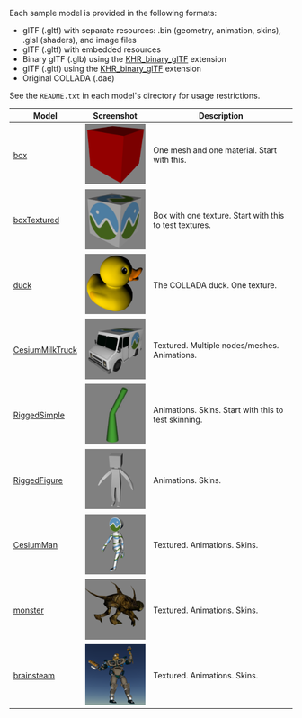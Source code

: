 Each sample model is provided in the following formats:
* glTF (.gltf) with separate resources: .bin (geometry, animation, skins), .glsl (shaders), and image files
* glTF (.gltf) with embedded resources
* Binary glTF (.glb) using the [KHR_binary_glTF](https://github.com/KhronosGroup/glTF/blob/master/extensions/Khronos/KHR_binary_glTF/README.md) extension
* glTF (.gltf) using the [KHR_binary_glTF](https://github.com/KhronosGroup/glTF/blob/master/extensions/Khronos/KHR_materials_common/README.md) extension
* Original COLLADA (.dae)

See the `README.txt` in each model's directory for usage restrictions.

| Model                                | Screenshot | Description|
|--------------------------------------|------------|------------|
| [box](box)                           | ![](box/screenshot/screenshot.png)             | One mesh and one material. Start with this. |
| [boxTextured](boxTextured)           | ![](boxTextured/screenshot/screenshot.png)     | Box with one texture. Start with this to test textures. |
| [duck](duck)                         | ![](duck/screenshot/screenshot.png)            | The COLLADA duck. One texture. |
| [CesiumMilkTruck](CesiumMilkTruck)   | ![](CesiumMilkTruck/screenshot/screenshot.png) | Textured. Multiple nodes/meshes. Animations. |
| [RiggedSimple](RiggedSimple)         | ![](RiggedSimple/screenshot/screenshot.png)    | Animations. Skins. Start with this to test skinning. |
| [RiggedFigure](RiggedFigure)         | ![](RiggedFigure/screenshot/screenshot.png)    | Animations. Skins. |
| [CesiumMan](CesiumMan)               | ![](CesiumMan/screenshot/screenshot.png)       | Textured. Animations. Skins. |
| [monster](monster)                   | ![](monster/screenshot/screenshot.png)         | Textured. Animations. Skins. |
| [brainsteam](brainsteam)             | ![](brainsteam/screenshot/screenshot.png)      | Textured. Animations. Skins. |
